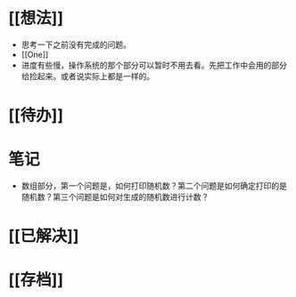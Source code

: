 # [[想法]]
- 思考一下之前没有完成的问题。
- [[One]]
- 进度有些慢，操作系统的那个部分可以暂时不用去看。先把工作中会用的部分给捡起来。或者说实际上都是一样的。

# [[待办]]

# 笔记
- 数组部分，第一个问题是，如何打印随机数？第二个问题是如何确定打印的是随机数？第三个问题是如何对生成的随机数进行计数？

# [[已解决]]

# [[存档]]